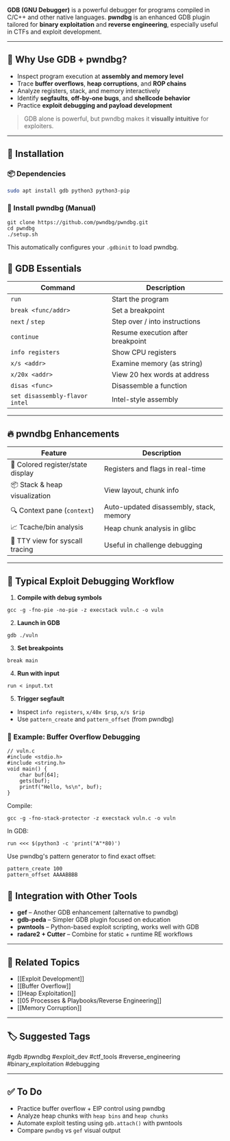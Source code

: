 **GDB (GNU Debugger)** is a powerful debugger for programs compiled in C/C++ and other native languages. **pwndbg** is an enhanced GDB plugin tailored for **binary exploitation** and **reverse engineering**, especially useful in CTFs and exploit development.

---

## 🎯 Why Use GDB + pwndbg?

- Inspect program execution at **assembly and memory level**
- Trace **buffer overflows**, **heap corruptions**, and **ROP chains**
- Analyze registers, stack, and memory interactively
- Identify **segfaults**, **off-by-one bugs**, and **shellcode behavior**
- Practice **exploit debugging and payload development**

> GDB alone is powerful, but pwndbg makes it **visually intuitive** for exploiters.

---

## 🧱 Installation

### 📦 Dependencies

```bash
sudo apt install gdb python3 python3-pip
```

### 🔧 Install pwndbg (Manual)

```
git clone https://github.com/pwndbg/pwndbg.git
cd pwndbg
./setup.sh
```
This automatically configures your `.gdbinit` to load pwndbg.

## 🧠 GDB Essentials

|Command|Description|
|---|---|
|`run`|Start the program|
|`break <func/addr>`|Set a breakpoint|
|`next` / `step`|Step over / into instructions|
|`continue`|Resume execution after breakpoint|
|`info registers`|Show CPU registers|
|`x/s <addr>`|Examine memory (as string)|
|`x/20x <addr>`|View 20 hex words at address|
|`disas <func>`|Disassemble a function|
|`set disassembly-flavor intel`|Intel-style assembly|

---

## 🔥 pwndbg Enhancements

|Feature|Description|
|---|---|
|🎯 Colored register/state display|Registers and flags in real-time|
|📦 Stack & heap visualization|View layout, chunk info|
|🔍 Context pane (`context`)|Auto-updated disassembly, stack, memory|
|📈 Tcache/bin analysis|Heap chunk analysis in glibc|
|🧵 TTY view for syscall tracing|Useful in challenge debugging|

---

## 🧪 Typical Exploit Debugging Workflow

1. **Compile with debug symbols**
```
gcc -g -fno-pie -no-pie -z execstack vuln.c -o vuln
```

2. **Launch in GDB**
```
gdb ./vuln
```

3. **Set breakpoints**
```
break main
```

4. **Run with input**
```
run < input.txt
```

5. **Trigger segfault**
- Inspect `info registers`, `x/40x $rsp`, `x/s $rip`
- Use `pattern_create` and `pattern_offset` (from pwndbg)

### 📘 Example: Buffer Overflow Debugging
```
// vuln.c
#include <stdio.h>
#include <string.h>
void main() {
    char buf[64];
    gets(buf);
    printf("Hello, %s\n", buf);
}
```

Compile:
```
gcc -g -fno-stack-protector -z execstack vuln.c -o vuln
```

In GDB:
```
run <<< $(python3 -c 'print("A"*80)')
```

Use pwndbg's pattern generator to find exact offset:
```
pattern_create 100
pattern_offset AAAABBBB
```

## 🧩 Integration with Other Tools

- **gef** – Another GDB enhancement (alternative to pwndbg)
- **gdb-peda** – Simpler GDB plugin focused on education
- **pwntools** – Python-based exploit scripting, works well with GDB
- **radare2 + Cutter** – Combine for static + runtime RE workflows

---

## 🔗 Related Topics

- [[Exploit Development]]
- [[Buffer Overflow]]
- [[Heap Exploitation]]
- [[05 Processes & Playbooks/Reverse Engineering]]
- [[Memory Corruption]]

---

## 🏷 Suggested Tags

#gdb #pwndbg #exploit_dev #ctf_tools #reverse_engineering #binary_exploitation #debugging

---

## ✅ To Do

-  Practice buffer overflow + EIP control using pwndbg
-  Analyze heap chunks with `heap bins` and `heap chunks`
-  Automate exploit testing using `gdb.attach()` with pwntools
-  Compare `pwndbg` vs `gef` visual output